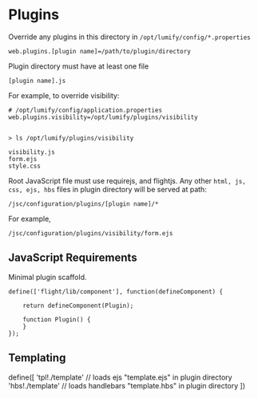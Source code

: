 Plugins
=======

Override any plugins in this directory in `/opt/lumify/config/*.properties`

    web.plugins.[plugin name]=/path/to/plugin/directory

Plugin directory must have at least one file
  
    [plugin name].js

For example, to override visibility:

    # /opt/lumify/config/application.properties
    web.plugins.visibility=/opt/lumify/plugins/visibility


    > ls /opt/lumify/plugins/visibility
  
    visibility.js
    form.ejs
    style.css

Root JavaScript file must use requirejs, and flightjs. Any other `html, js, css, ejs, hbs` files in plugin directory will be served at path:

    /jsc/configuration/plugins/[plugin name]/*

For example, 

    /jsc/configuration/plugins/visibility/form.ejs



JavaScript Requirements
-----------------------

Minimal plugin scaffold.

    define(['flight/lib/component'], function(defineComponent) {

        return defineComponent(Plugin);

        function Plugin() {
        }
    });


Templating
----------

define([
    'tpl!./template' // loads ejs "template.ejs" in plugin directory
    'hbs!./template' // loads handlebars "template.hbs" in plugin directory
])

